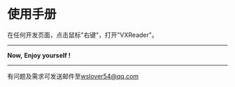 # 使用手册

在任何开发页面，点击鼠标"右键"，打开"VXReader"。

****
**Now,**
**Enjoy yourself !**

****
有问题及需求可发送邮件至[wslover54@qq.com](https://github.com/wsDever/vxreader)